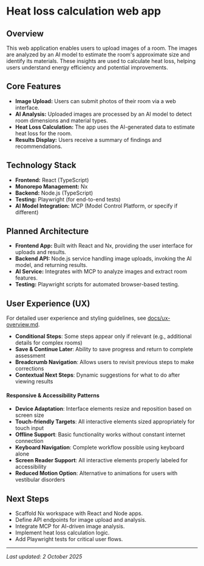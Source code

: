 # Heat loss calculation web app

## Overview
This web application enables users to upload images of a room. The images are analyzed by an AI model to estimate the room's approximate size and identify its materials. These insights are used to calculate heat loss, helping users understand energy efficiency and potential improvements.

## Core Features
- **Image Upload:** Users can submit photos of their room via a web interface.
- **AI Analysis:** Uploaded images are processed by an AI model to detect room dimensions and material types.
- **Heat Loss Calculation:** The app uses the AI-generated data to estimate heat loss for the room.
- **Results Display:** Users receive a summary of findings and recommendations.

## Technology Stack
- **Frontend:** React (TypeScript)
- **Monorepo Management:** Nx
- **Backend:** Node.js (TypeScript)
- **Testing:** Playwright (for end-to-end tests)
- **AI Model Integration:** MCP (Model Control Platform, or specify if different)

## Planned Architecture
- **Frontend App:** Built with React and Nx, providing the user interface for uploads and results.
- **Backend API:** Node.js service handling image uploads, invoking the AI model, and returning results.
- **AI Service:** Integrates with MCP to analyze images and extract room features.
- **Testing:** Playwright scripts for automated browser-based testing.

## User Experience (UX)

For detailed user experience and styling guidelines, see [docs/ux-overview.md](./ux-overview.md).
- **Conditional Steps**: Some steps appear only if relevant (e.g., additional details for complex rooms)
- **Save & Continue Later**: Ability to save progress and return to complete assessment
- **Breadcrumb Navigation**: Allows users to revisit previous steps to make corrections
- **Contextual Next Steps**: Dynamic suggestions for what to do after viewing results

#### Responsive & Accessibility Patterns
- **Device Adaptation**: Interface elements resize and reposition based on screen size
- **Touch-friendly Targets**: All interactive elements sized appropriately for touch input
- **Offline Support**: Basic functionality works without constant internet connection
- **Keyboard Navigation**: Complete workflow possible using keyboard alone
- **Screen Reader Support**: All interactive elements properly labeled for accessibility
- **Reduced Motion Option**: Alternative to animations for users with vestibular disorders

## Next Steps
- Scaffold Nx workspace with React and Node apps.
- Define API endpoints for image upload and analysis.
- Integrate MCP for AI-driven image analysis.
- Implement heat loss calculation logic.
- Add Playwright tests for critical user flows.

---
_Last updated: 2 October 2025_